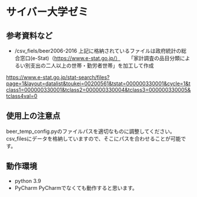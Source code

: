 # サイバー大学ゼミ

## 参考資料など
- /csv_fiels/beer2006-2016
上記に格納されているファイルは政府統計の総合窓口(e-Stat)（https://www.e-stat.go.jp/）
　
「家計調査の品目分類によるい別支出の二人以上の世帯・勤労者世帯」を加工して作成

https://www.e-stat.go.jp/stat-search/files?page=1&layout=datalist&toukei=00200561&tstat=000000330001&cycle=1&tclass1=000000330001&tclass2=000000330004&tclass3=000000330005&tclass4val=0

## 使用上の注意点
beer_temp_config.pyのファイルパスを適切なものに調整してください。
csv_filesにデータを格納していますので、そこにパスを合わせることが可能です。

## 動作環境
- python 3.9
- PyCharm
PyCharmでなくても動作すると思います。
